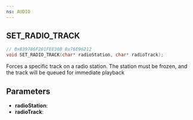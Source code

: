 ```yaml
---
ns: AUDIO
---
```

## SET_RADIO_TRACK

```c
// 0xB39786F201FEE30B 0x76E96212
void SET_RADIO_TRACK(char* radioStation, char* radioTrack);
```

Forces a specific track on a radio station.
The station must be frozen, and the track will be queued for immediate playback

## Parameters
* **radioStation**:
* **radioTrack**:

